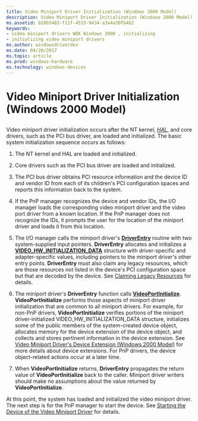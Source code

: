 ```yaml
---
title: Video Miniport Driver Initialization (Windows 2000 Model)
description: Video Miniport Driver Initialization (Windows 2000 Model)
ms.assetid: b18b5483-f11f-4533-9434-a3a4a30fb4b2
keywords:
- video miniport drivers WDK Windows 2000 , initializing
- initializing video miniport drivers
ms.author: windowsdriverdev
ms.date: 04/20/2017
ms.topic: article
ms.prod: windows-hardware
ms.technology: windows-devices
---
```


# Video Miniport Driver Initialization (Windows 2000 Model)


## <span id="ddk_video_miniport_driver_initialization_windows_2000_model__gg"></span><span id="DDK_VIDEO_MINIPORT_DRIVER_INITIALIZATION_WINDOWS_2000_MODEL__GG"></span>


Video miniport driver initialization occurs after the NT kernel, [*HAL*](https://msdn.microsoft.com/library/windows/hardware/ff556288#wdkgloss-hal), and core drivers, such as the PCI bus driver, are loaded and initialized. The basic system initialization sequence occurs as follows:

1.  The NT kernel and HAL are loaded and initialized.

2.  Core drivers such as the PCI bus driver are loaded and initialized.

3.  The PCI bus driver obtains PCI resource information and the device ID and vendor ID from each of its children's PCI configuration spaces and reports this information back to the system.

4.  If the PnP manager recognizes the device and vendor IDs, the I/O manager loads the corresponding video miniport driver and the video port driver from a known location. If the PnP manager does not recognize the IDs, it prompts the user for the location of the miniport driver and loads it from this location.

5.  The I/O manager calls the miniport driver's [**DriverEntry**](https://msdn.microsoft.com/library/windows/hardware/ff556159) routine with two system-supplied input pointers. **DriverEntry** allocates and initializes a [**VIDEO\_HW\_INITIALIZATION\_DATA**](https://msdn.microsoft.com/library/windows/hardware/ff570505) structure with driver-specific and adapter-specific values, including pointers to the miniport driver's other entry points. **DriverEntry** must also claim any legacy resources, which are those resources not listed in the device's PCI configuration space but that are decoded by the device. See [Claiming Legacy Resources](claiming-legacy-resources.md) for details.

6.  The miniport driver's **DriverEntry** function calls [**VideoPortInitialize**](https://msdn.microsoft.com/library/windows/hardware/ff570320). **VideoPortInitialize** performs those aspects of miniport driver initialization that are common to all miniport drivers. For example, for non-PnP drivers, **VideoPortInitialize** verifies portions of the miniport driver-initialized VIDEO\_HW\_INITIALIZATION\_DATA structure, initializes some of the public members of the system-created device object, allocates memory for the device extension of the device object, and collects and stores pertinent information in the device extension. See [Video Miniport Driver's Device Extension (Windows 2000 Model)](video-miniport-driver-s-device-extension--windows-2000-model-.md) for more details about device extensions. For PnP drivers, the device object-related actions occur at a later time.

7.  When **VideoPortInitialize** returns, **DriverEntry** propagates the return value of **VideoPortInitialize** back to the caller. Miniport driver writers should make no assumptions about the value returned by **VideoPortInitialize**.

At this point, the system has loaded and initialized the video miniport driver. The next step is for the PnP manager to start the device. See [Starting the Device of the Video Miniport Driver](starting-the-device-of-the-video-miniport-driver.md) for details.

 

 






